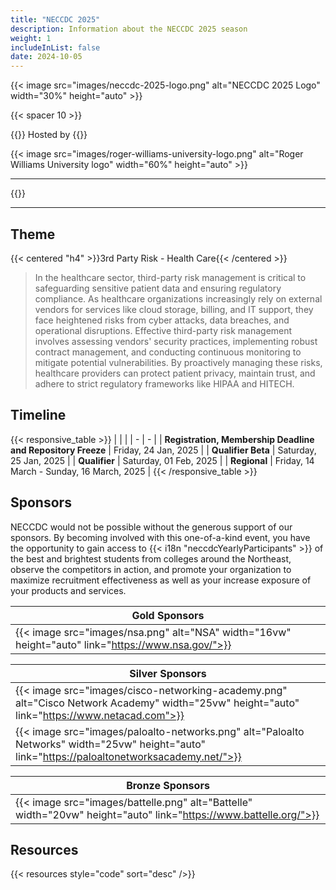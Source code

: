```yaml
---
title: "NECCDC 2025"
description: Information about the NECCDC 2025 season
weight: 1
includeInList: false
date: 2024-10-05
---
```


{{< image src="images/neccdc-2025-logo.png" alt="NECCDC 2025 Logo" width="30%" height="auto" >}}

{{< spacer 10 >}}

{{<intro>}}
Hosted by
{{</intro>}}

{{< image src="images/roger-williams-university-logo.png" alt="Roger Williams University logo" width="60%" height="auto" >}}

---

{{<toc>}}

---

## Theme

{{< centered "h4" >}}3rd Party Risk - Health Care{{< /centered >}}

> In the healthcare sector, third-party risk management is critical to safeguarding sensitive patient data and ensuring regulatory compliance.
> As healthcare organizations increasingly rely on external vendors for services like cloud storage, billing, and IT support, they face heightened risks from cyber attacks, data breaches, and operational disruptions.
> Effective third-party risk management involves assessing vendors' security practices, implementing robust contract management, and conducting continuous monitoring to mitigate potential vulnerabilities.
> By proactively managing these risks, healthcare providers can protect patient privacy, maintain trust, and adhere to strict regulatory frameworks like HIPAA and HITECH.

## Timeline

{{< responsive_table >}}
| | |
| - | - |
| **Registration, Membership Deadline and Repository Freeze** | Friday, 24 Jan, 2025 |
| **Qualifier Beta** | Saturday, 25 Jan, 2025 |
| **Qualifier** | Saturday, 01 Feb, 2025 |
| **Regional** | Friday, 14 March - Sunday, 16 March, 2025 |
{{< /responsive_table >}}

## Sponsors

NECCDC would not be possible without the generous support of our sponsors. By becoming involved with this one-of-a-kind event, you have the opportunity to gain access to {{< i18n "neccdcYearlyParticipants" >}} of the best and brightest students from colleges around the Northeast, observe the competitors in action, and promote your organization to maximize recruitment effectiveness as well as your increase exposure of your products and services.

| **Gold Sponsors** |
| - |
| {{< image src="images/nsa.png" alt="NSA" width="16vw" height="auto" link="https://www.nsa.gov/">}} |

| **Silver Sponsors** |
| - |
| {{< image src="images/cisco-networking-academy.png" alt="Cisco Network Academy" width="25vw" height="auto" link="https://www.netacad.com">}} |
| {{< image src="images/paloalto-networks.png" alt="Paloalto Networks" width="25vw" height="auto" link="https://paloaltonetworksacademy.net/">}} |

| **Bronze Sponsors** |
| - |
| {{< image src="images/battelle.png" alt="Battelle" width="20vw" height="auto" link="https://www.battelle.org/">}} |


## Resources

{{< resources style="code" sort="desc" />}}

